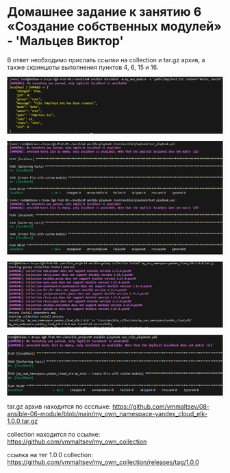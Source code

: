 # Домашнее задание к занятию 6 «Создание собственных модулей» - 'Мальцев Виктор'


В ответ необходимо прислать ссылки на collection и tar.gz архив, а также скриншоты выполнения пунктов 4, 6, 15 и 16.

![Изображение](https://github.com/vmmaltsev/screenshot/blob/main/Screenshot_33.png "4")

![Изображение](https://github.com/vmmaltsev/screenshot/blob/main/Screenshot_34.png "6")

![Изображение](https://github.com/vmmaltsev/screenshot/blob/main/Screenshot_35.png "15")

![Изображение](https://github.com/vmmaltsev/screenshot/blob/main/Screenshot_36.png "16")

tar.gz архив находится по ссслыке: https://github.com/vmmaltsev/08-ansible-06-module/blob/main/my_own_namespace-yandex_cloud_elk-1.0.0.tar.gz

collection находится по ссылке: https://github.com/vmmaltsev/my_own_collection

ссылка на тег 1.0.0 collection: https://github.com/vmmaltsev/my_own_collection/releases/tag/1.0.0


